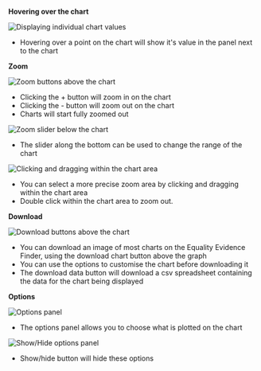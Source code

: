 **Hovering over the chart**

![Displaying individual chart values](EEF/help-hover1.png)
* Hovering over a point on the chart will show it's value in the panel next to the chart

**Zoom**

![Zoom buttons above the chart](EEF/help-zoom1.png)

* Clicking the + button will zoom in on the chart
* Clicking the - button will zoom out on the chart
* Charts will start fully zoomed out

![Zoom slider below the chart](EEF/help-zoom2.png)

* The slider along the bottom can be used to change the range of the chart

![Clicking and dragging within the chart area](EEF/help-zoom3.png)

* You can select a more precise zoom area by clicking and dragging within the chart area
* Double click within the chart area to zoom out.

**Download**

![Download buttons above the chart](EEF/help-download1.png)

* You can download an image of most charts on the Equality Evidence Finder, using the download chart button above the graph
* You can use the options to customise the chart before downloading it
* The download data button will download a csv spreadsheet containing the data for the chart being displayed

**Options**

![Options panel](EEF/help-options1.png)

* The options panel allows you to choose what is plotted on the chart

![Show/Hide options panel](EEF/help-options4.png)
* Show/hide button will hide these options



